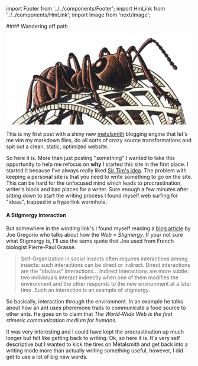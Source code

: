 import Footer from '../../components/Footer';
import HmLink from '../../components/HmLink';
import Image from 'next/image';

<HmLink />
#### Wandering off path

![Ant](../../public/ant.jpg)

This is my first post with a shiny new [metalsmith](http://www.metalsmith.io/) blogging engine that let's me vim my markdown files, do all sorts of crazy source transformations and spit out a clean, static, optimized website.

So here it is. More than just posting "something" I wanted to take this opportunity to help me refocus on **why** I started this site in the first place. I started it because I've always really liked [Sir Tim's idea](http://info.cern.ch/hypertext/WWW/TheProject.html). The problem with keeping a personal site is that you need to write something to go on the site.  This can be hard for the unfocused mind which leads to procrastination, writer's block and bad places for a writer. Sure enough a few minutes after sitting down to start the writing process I found myself web surfing for "ideas", trapped in a hyperlink wormhole.

#### A Stigmergy interaction

But somewhere in the winding link's I found myself reading a [blog article](http://bitworking.org/news/Stigmergy) by Joe Gregorio who talks about how the *Web = Stigmergy*. If your not sure what Stigmergy is, I'll use the same quote that Joe used from French biologist Pierre-Paul Grasse.

> Self-Organization in social insects often requires interactions among insects: such interactions can be direct or indirect. Direct interactions are the "obvious" interactions... Indirect interactions are more subtle: two individuals interact indirectly when one of them modifies the environment and the other responds to the new environment at a later time. Such an interaction is an example of stigmergy.

So basically, interaction through the environment. In an example he talks about how an ant uses pheremone trails to communicate a food source to other ants. He goes on to claim that *The World-Wide Web is the first stimeric communication medium for humans*.

It was very interesting and I could have kept the procrastination up much longer but felt like getting back to writing. Ok, so here it is. It's very self descriptive but I wanted to kick the tires on Metalsmith and get back into a writing mode more than actually writing something useful, however, I did get to use a lot of big new words.

<Footer />
  
